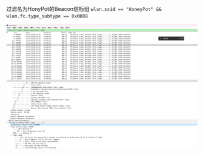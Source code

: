 过滤名为HonyPot的Beacon信标组
`wlan.ssid == "HoneyPot" && wlan.fc.type_subtype == 0x0008`

![](attachments/Pasted%20image%2020230310160353.png)
